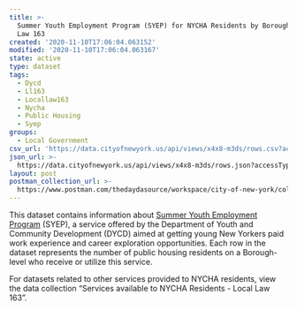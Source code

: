 ```yaml
---
title: >-
  Summer Youth Employment Program (SYEP) for NYCHA Residents by Borough- Local
  Law 163
created: '2020-11-10T17:06:04.063152'
modified: '2020-11-10T17:06:04.063167'
state: active
type: dataset
tags:
  - Dycd
  - Ll163
  - Locallaw163
  - Nycha
  - Public Housing
  - Syep
groups:
  - Local Government
csv_url: 'https://data.cityofnewyork.us/api/views/x4x8-m3ds/rows.csv?accessType=DOWNLOAD'
json_url: >-
  https://data.cityofnewyork.us/api/views/x4x8-m3ds/rows.json?accessType=DOWNLOAD
layout: post
postman_collection_url: >-
  https://www.postman.com/thedaydasource/workspace/city-of-new-york/collection/15909983-59e30839-919b-4d2f-a283-47b4ea2e9405
---
```

This dataset contains information about <a href="https://www1.nyc.gov/site/dycd/services/jobs-internships/summer-youth-employment-program-syep.page">Summer Youth Employment Program</a> (SYEP), a service offered by the Department of Youth and Community Development (DYCD) aimed at getting young New Yorkers paid work experience and career exploration opportunities. Each row in the dataset represents the number of public housing residents on a Borough-level who receive or utilize this service.

For datasets related to other services provided to NYCHA residents, view the data collection “Services available to NYCHA Residents - Local Law 163”.
